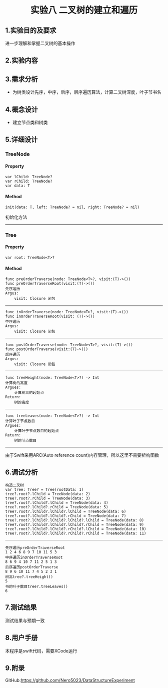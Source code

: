 # <div align="center">实验八 二叉树的建立和遍历 </div>
## 1.实验目的及要求
进一步理解和掌握二叉树的基本操作
## 2.实验内容
## 3.需求分析
* 为树类设计先序，中序，后序，层序遍历算法，计算二叉树深度，叶子节书名

## 4.概念设计
* 建立节点类和树类

## 5.详细设计

### TreeNode<T>
#### Property
	var lChild: TreeNode?
  	var rChild: TreeNode?
  	var data: T
#### Method
	init(data: T, left: TreeNode? = nil, right: TreeNode? = nil)
初始化方法  	
	
----------
### Tree<T>
#### Property
	var root: TreeNode<T>?

#### Method
	func preOrderTraverse(node: TreeNode<T>?, visit:(T)->())
	func preOrderTraverseRoot(visit:(T)->())
	先序遍历
	Argus:
		visit: Closure 闭包
	
------------------
	func inOrderTraverse(node: TreeNode<T>?, visit:(T)->())
	func inOrderTraverseRoot(visit: (T)->())
	中序遍历
	Argus:
		visit: Closure 闭包
		
-------------
	func postOrderTraverse(node: TreeNode<T>?, visit:(T)->())
	func postOrderTraverse(visit:(T)->())
	后序遍历
	Argus:
		visit: Closure 闭包
-----------
	func treeHeight(node: TreeNode<T>?) -> Int
	计算树的高度
	Argues:
		计算树高的起始点
	Return:
		树的高度
-----------------
	func treeLeaves(node: TreeNode<T>?) -> Int
	计算叶子节点数目
	Argues:
		计算叶子节点数目的起始点
	Return:
		树的节点数目
	
--------
由于Swift采用ARC(Auto reference count)内存管理，所以这里不需要析构函数
## 6.调试分析
	构造二叉树
	var tree: Tree? = Tree(rootData: 1)
	tree?.root?.lChild = TreeNode(data: 2)
	tree?.root?.rChild = TreeNode(data: 3)
	tree?.root?.lChild?.lChild = TreeNode(data: 4)
	tree?.root?.lChild?.rChild = TreeNode(data: 5)
	tree?.root?.lChild?.lChild?.lChild = TreeNode(data: 6)
	tree?.root?.lChild?.lChild?.rChild = TreeNode(data: 7)
	tree?.root?.lChild?.lChild?.lChild?.lChild = TreeNode(data: 8)
	tree?.root?.lChild?.lChild?.lChild?.rChild = TreeNode(data: 9)
	tree?.root?.lChild?.lChild?.rChild?.lChild = TreeNode(data: 10)
	tree?.root?.lChild?.lChild?.rChild?.rChild = TreeNode(data: 11)
	
--------
	先序遍历preOrderTraverseRoot
	1 2 4 6 8 9 7 10 11 5 3 
	中序遍历inOrderTraverseRoot
	8 6 9 4 10 7 11 2 5 1 3 
	后序遍历postOrderTraverse
	8 9 6 10 11 7 4 5 2 3 1 
	树高tree?.treeHeight()
	5
	书的叶子数目tree?.treeLeaves()
	6
		

## 7.测试结果
测试结果与预期一致

## 8.用户手册
本程序是swift代码，需要XCode运行

## 9.附录
GitHub:<https://github.com/Nero5023/DataStructureExperiment>